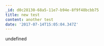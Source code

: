 ```yaml
---
_id: d0c28130-68a5-11e7-b94e-8f9f48bcbb75
title: new test
content: another test
date: '2017-07-14T15:05:04.347Z'
---
```

undefined
